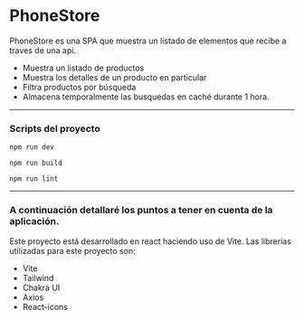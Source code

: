 # PhoneStore 

PhoneStore es una SPA que muestra un listado de elementos que recibe a traves de una api.

- Muestra un listado de productos
- Muestra los detalles de un producto en particular
- Filtra productos por búsqueda
- Almacena temporalmente las busquedas en caché durante 1 hora.
---

### Scripts del proyecto
``` 
npm run dev
```
``` 
npm run build
```
``` 
npm run lint
```
---

### A continuación detallaré los puntos a tener en cuenta de la aplicación.

Este proyecto está desarrollado en react haciendo uso de Vite.
Las librerías utilizadas para este proyecto son:

- Vite
- Tailwind
- Chakra UI
- Axios
- React-icons
